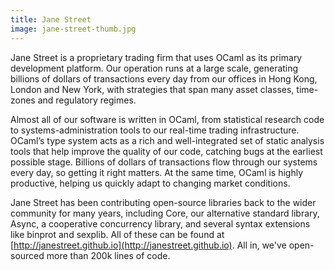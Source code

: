 ```yaml
---
title: Jane Street
image: jane-street-thumb.jpg
---
```


Jane Street is a proprietary trading firm that uses OCaml as its primary development platform. Our operation runs at a large scale, generating billions of dollars of transactions every day from our offices in Hong Kong, London and New York, with strategies that span many asset classes, time-zones and regulatory regimes.

Almost all of our software is written in OCaml, from statistical research code to systems-administration tools to our real-time trading infrastructure. OCaml’s type system acts as a rich and well-integrated set of static analysis tools that help improve the quality of our code, catching bugs at the earliest possible stage. Billions of dollars of transactions flow through our systems every day, so getting it right matters. At the same time, OCaml is highly productive, helping us quickly adapt to changing market conditions.

Jane Street has been contributing open-source libraries back to the wider community for many years, including Core, our alternative standard library, Async, a cooperative concurrency library, and several syntax extensions like binprot and sexplib. All of these can be found at [http://janestreet.github.io](http://janestreet.github.io). All in, we've open-sourced more than 200k lines of code.
